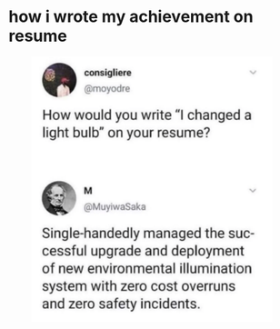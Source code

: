 # how i wrote my achievement on resume

<figure><img src="../../.gitbook/assets/image (5) (1) (1) (1).png" alt=""><figcaption></figcaption></figure>
